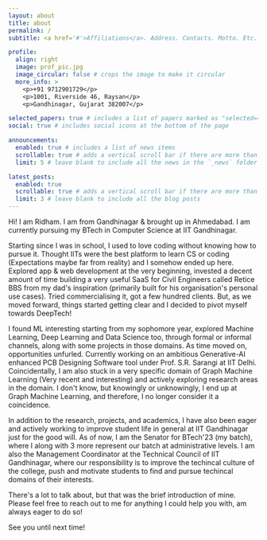 ```yaml
---
layout: about
title: about
permalink: /
subtitle: <a href='#'>Affiliations</a>. Address. Contacts. Motto. Etc.

profile:
  align: right
  image: prof_pic.jpg
  image_circular: false # crops the image to make it circular
  more_info: >
    <p>+91 9712901729</p>
    <p>1001, Riverside 46, Raysan</p>
    <p>Gandhinagar, Gujarat 382007</p>

selected_papers: true # includes a list of papers marked as "selected={true}"
social: true # includes social icons at the bottom of the page

announcements:
  enabled: true # includes a list of news items
  scrollable: true # adds a vertical scroll bar if there are more than 3 news items
  limit: 5 # leave blank to include all the news in the `_news` folder

latest_posts:
  enabled: true
  scrollable: true # adds a vertical scroll bar if there are more than 3 new posts items
  limit: 3 # leave blank to include all the blog posts
---
```


Hi! I am Ridham. I am from Gandhinagar & brought up in Ahmedabad. I am currently pursuing my BTech in Computer Science at IIT Gandhinagar. 

Starting since I was in school, I used to love coding without knowing how to pursue it. Thought IITs were the best platform to learn CS or coding (Expectations maybe far from reality) and I somehow ended up here. Explored app & web development at the very beginning, invested a decent amount of time building a very useful SaaS for Civil Engineers called Retice BBS from my dad's inspiration (primarily built for his organisation's personal use cases). Tried commercialising it, got a few hundred clients. But, as we moved forward, things started getting clear and I decided to pivot myself towards DeepTech!

I found ML interesting starting from my sophomore year, explored Machine Learning, Deep Learning and Data Science too, through formal or informal channels, along with some projects in those domains. As time moved on, opportunities unfurled. Currently working on an ambitious Generative-AI enhanced PCB Designing Software tool under Prof. S.R. Sarangi at IIT Delhi. Coincidentally, I am also stuck in a very specific domain of Graph Machine Learning (Very recent and interesting) and actively exploring research areas in the domain. I don't know, but knowingly or unknowingly, I end up at Graph Machine Learning, and therefore, I no longer consider it a coincidence.

In addition to the research, projects, and academics, I have also been eager and actively working to improve student life in general at IIT Gandhinagar just for the good will. As of now, I am the Senator for BTech'23 (my batch), where I along with 3 more represent our batch at administrative levels. I am also the Management Coordinator at the Technical Council of IIT Gandhinagar, where our responsibility is to improve the techincal culture of the college, push and motivate students to find and pursue techincal domains of their interests.

There's a lot to talk about, but that was the brief introduction of mine. Please feel free to reach out to me for anything I could help you with, am always eager to do so!

See you until next time!
